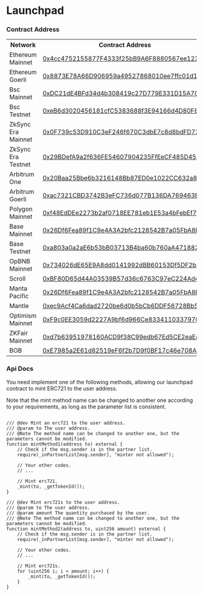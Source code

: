 # Launchpad

### Contract Address

  <table>
  <tr>
  <th>Network</th>
  <th>Contract Address</th>
  </tr>

  <tr><td>Ethereum Mainnet</td><td>
    <a href="https://etherscan.io/address/0x4cc4752155877f4333f25bb9a6f8880567ee1231#code">0x4cc4752155877F4333f25bB9A6F8880567ee1231</a>
  </td></tr>

  <tr><td>Ethereum Goerli</td><td>
  <a href="https://goerli.etherscan.io/address/0x8873e78a66d906959a49527868010ee7ffc01d12#code">0x8873E78A66D906959a49527868010ee7ffc01d12</a>
  </td></tr>

  <tr><td>Bsc Mainnet</td><td>
    <a href="https://bscscan.com/address/0xdc21de4bfd34d4b308419c27d779e331d15a7064#code">0xDC21dE4BFd34d4b308419c27D779E331D15A7064</a>
  </td></tr>

  <tr><td>Bsc Testnet</td><td>
  <a href="https://testnet.bscscan.com/address/0xeb6d3020456181cfc5383688f3e94166d4d80f84#code">0xeB6d3020456181cfC5383688f3E94166d4D80F84</a>
  </td></tr>

  <tr><td>ZkSync Era Mainnet</td><td>
    <a href="https://explorer.zksync.io/address/0x0F739c53D910C3eF246f670C3dbE7c8d8bdFD72b#contract">0x0F739c53D910C3eF246f670C3dbE7c8d8bdFD72b</a>
  </td></tr>

  <tr><td>ZkSync Era Testnet</td><td>
    <a href="https://goerli.explorer.zksync.io/address/0x29BDefA9a2f636FE54607904235FfEeCF485D45F#contract">0x29BDefA9a2f636FE54607904235FfEeCF485D45F</a>
  </td></tr>

  <tr><td>Arbitrum One</td><td>
    <a href="https://arbiscan.io/address/0x20Baa25Bbe6b3216148Bb87ED0e1022CC632a80E#code">0x20Baa25Bbe6b3216148Bb87ED0e1022CC632a80E</a>
  </td></tr>

  <tr><td>Arbitrum Goerli</td><td>
    <a href="https://goerli.arbiscan.io/address/0xac7321CBD3742B3eFC736d077B136DA769463B9D#code">0xac7321CBD3742B3eFC736d077B136DA769463B9D</a>
  </td></tr>

  <tr><td>Polygon Mainnet</td><td>
    <a href="https://polygonscan.com/address/0xf48EdDEe2273b2af0718EE781eb1E53a4bFebEf7">0xf48EdDEe2273b2af0718EE781eb1E53a4bFebEf7</a>
  </td></tr>

  <tr><td>Base Mainnet</td><td>
    <a href="https://basescan.org/address/0x26Df6Fea89f1C9e4A3A2bfc2128542B7a05FbA8E#code">0x26Df6Fea89f1C9e4A3A2bfc2128542B7a05FbA8E</a>
  </td></tr>

  <tr><td>Base Testnet</td><td>
    <a href="https://goerli.basescan.org/address/0xa803a0a2aE6b53bB03713B4ba60b760aA4718825#code">0xa803a0a2aE6b53bB03713B4ba60b760aA4718825</a>
  </td></tr>

  <tr><td>OpBNB Mainnet</td><td>
    <a href="https://mainnet.opbnbscan.com/address/0x734026dE65E9A8dd0141992dBB60153Df5DF2b57?p=1&tab=Contract">0x734026dE65E9A8dd0141992dBB60153Df5DF2b57</a>
  </td></tr>

  <tr><td>Scroll</td><td>
    <a href="https://scrollscan.com/address/0xBF80D65d44A03539B57d36c6763C97eC224Ad4ac">0xBF80D65d44A03539B57d36c6763C97eC224Ad4ac</a>
  </td></tr>

  <tr><td>Manta Pacific</td><td>
    <a href="https://pacific-explorer.manta.network/address/0x26Df6Fea89f1C9e4A3A2bfc2128542B7a05FbA8E/contracts#address-tabs">0x26Df6Fea89f1C9e4A3A2bfc2128542B7a05FbA8E</a>
  </td></tr>

  <tr><td>Mantle</td><td>
    <a href="https://explorer.mantle.xyz/address/0xec9Acf4Ca6dad2720be6d0b5bCb6DDF56728Bb57/contracts#address-tabs">0xec9Acf4Ca6dad2720be6d0b5bCb6DDF56728Bb57</a>
  </td></tr>

  <tr><td>Optimism Mainnet</td><td>
    <a href="https://optimistic.etherscan.io/address/0xF9c0EE3059d2227A9bf6d966Ce833411033797C0#code">0xF9c0EE3059d2227A9bf6d966Ce833411033797C0</a>
  </td></tr>

  <tr><td>ZKFair Mainnet</td><td>
    <a href="https://scan.zkfair.io/address/0xd7b63951978160ACD9f38C99edb67Ed5CE2eaEa1">0xd7b63951978160ACD9f38C99edb67Ed5CE2eaEa1</a>
  </td></tr>

  <tr><td>BOB</td><td>
    <a href="https://explorer.gobob.xyz/address/0xE7985a2E61d82519eF6f2b7D9f0BF17c46e708A1?tab=contract">0xE7985a2E61d82519eF6f2b7D9f0BF17c46e708A1</a>
  </td></tr>
  
  </table>

### Api Docs

You need implement one of the following methods, allowing our launchpad contract to mint ERC721 to the user address.

Note that the mint method name can be changed to another one according to your requirements, as long as the parameter list is consistent.

```solidity

/// @dev Mint an erc721 to the user address.
/// @param to The user address.
/// @Note The method name can be changed to another one, but the parameters cannot be modified.
function mintMethod1(address to) external {
    // Check if the msg.sender is in the partner list.
    require(_inPartnerList[msg.sender], "minter not allowed");
    
    // Your other codes.
    // ...
    
    // Mint erc721.
    _mint(to, _getTokenId());
}

/// @dev Mint erc721s to the user address.
/// @param to The user address.
/// @param amount The quantity purchased by the user.
/// @Note The method name can be changed to another one, but the parameters cannot be modified.
function mintMethod2(address to, uint256 amount) external {
    // Check if the msg.sender is in the partner list.
    require(_inPartnerList[msg.sender], "minter not allowed");

    // Your other codes.
    // ...

    // Mint erc721s.
    for (uint256 i; i < amount; i++) {
        _mint(to, _getTokenId());
    }
}

```
